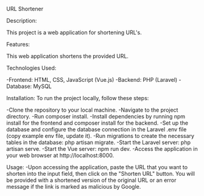 URL Shortener

Description:

This project is a web application for shortening URL's.

Features:

This web application shortens the provided URL.

Technologies Used:

-Frontend: HTML, CSS, JavaScript (Vue.js) -Backend: PHP (Laravel) -Database: MySQL

Installation: To run the project locally, follow these steps:

-Clone the repository to your local machine. -Navigate to the project directory. -Run composer install. -Install dependencies by running npm install for the frontend and composer install for the backend. -Set up the database and configure the database connection in the Laravel .env file (copy example env file, update it). -Run migrations to create the necessary tables in the database: php artisan migrate. -Start the Laravel server: php artisan serve. -Start the Vue server: npm run dev. -Access the application in your web browser at http://localhost:8000.

Usage: -Upon accessing the application, paste the URL that you want to shorten into the input field, then click on the "Shorten URL" button. You will be provided with a shortened version of the original URL or an error message if the link is marked as malicious by Google.
